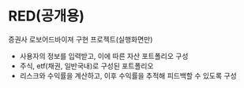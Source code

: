 # RED(공개용)
증권사 로보어드바이져 구현 프로젝트(실행화면만)
- 사용자의 정보를 입력받고, 이에 따른 자산 포트폴리오 구성
- 주식, etf(채권, 일반국내)로 구성된 포트폴리오
- 리스크와 수익률을 계산하고, 이후 수익률을 추적해 피드백할 수 있도록 구성
